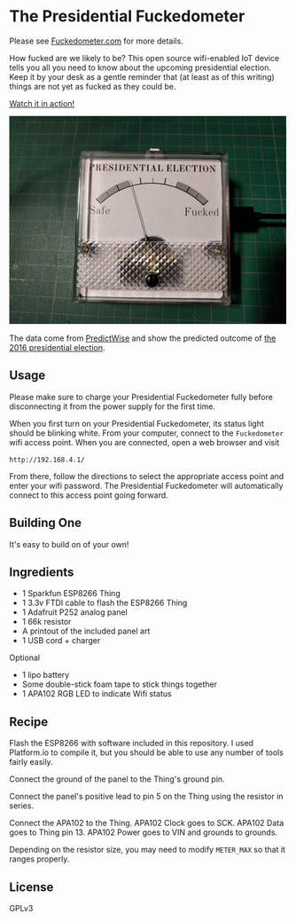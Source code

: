 The Presidential Fuckedometer
=============================

Please see <a href="http://fuckedometer.com">Fuckedometer.com</a> for more details.

How fucked are we likely to be? This open source wifi-enabled IoT device tells
you all you need to know about the upcoming presidential election. Keep it by
your desk as a gentle reminder that (at least as of this writing) things are
not yet as fucked as they could be.

[Watch it in action!](https://www.youtube.com/watch?v=CyeYWI34pMM)

[![a photo of the meter](meter_photo.small.jpg)](meter_photo.jpg)

The data come from [PredictWise](http://predictwise.com/) and show the
predicted outcome of [the 2016 presidential election](http://predictwise.com/politics/2016-president-winner).

Usage
-----

Please make sure to charge your Presidential Fuckedometer fully before
disconnecting it from the power supply for the first time.

When you first turn on your Presidential Fuckedometer, its status light should
be blinking white. From your computer, connect to the `Fuckedometer` wifi
access point. When you are connected, open a web browser and visit

    http://192.168.4.1/

From there, follow the directions to select the appropriate access point and
enter your wifi password. The Presidential Fuckedometer will automatically
connect to this access point going forward.

Building One
------------

It's easy to build on of your own!

Ingredients
-----------

* 1 Sparkfun ESP8266 Thing
* 1 3.3v FTDI cable to flash the ESP8266 Thing
* 1 Adafruit P252 analog panel
* 1 66k resistor
* A printout of the included panel art
* 1 USB cord + charger

Optional

* 1 lipo battery
* Some double-stick foam tape to stick things together
* 1 APA102 RGB LED to indicate Wifi status

Recipe
------

Flash the ESP8266 with software included in this repository. I used Platform.io
to compile it, but you should be able to use any number of tools fairly easily.

Connect the ground of the panel to the Thing's ground pin.

Connect the panel's positive lead to pin 5 on the Thing using the resistor in series.

Connect the APA102 to the Thing. APA102 Clock goes to SCK. APA102 Data goes to
Thing pin 13. APA102 Power goes to VIN and grounds to grounds.

Depending on the resistor size, you may need to modify `METER_MAX` so that it
ranges properly.

License
-------

GPLv3
